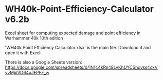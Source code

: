# WH40k-Point-Efficiency-Calculator v6.2b
Excel sheet for computing expected damage and point efficiency in Warhammer 40k 10th edition

'WH40k Point Efficiency Calculator.xlsx' is the main file. Download it and open it with Excel. 

There is also a Google Sheets version: https://docs.google.com/spreadsheets/d/1N1c4kRn49LyKhUYCShovss4cxVvvMjdVD64aJEPFF_w
